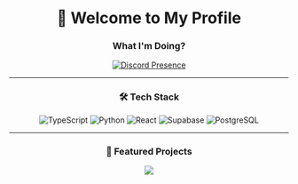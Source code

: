 <div align="center">
  <h1>👋 Welcome to My Profile</h1>
  <h3>What I'm Doing?</h3>
  <a href="https://discord.com/users/1050939301686423592">
    <img src="https://lanyard.kyrie25.dev/api/1050939301686423592" alt="Discord Presence" />
  </a>
  <hr />
  <h3>🛠️ Tech Stack</h3>
  <p>
    <img src="https://img.shields.io/badge/-TypeScript-3178C6?style=flat-square&logo=typescript&logoColor=white" alt="TypeScript" />
    <img src="https://img.shields.io/badge/-Python-3776AB?style=flat-square&logo=Python&logoColor=white" alt="Python" />
    <img src="https://img.shields.io/badge/-React-61DAFB?style=flat-square&logo=react&logoColor=black" alt="React" />
    <img src="https://img.shields.io/badge/-Supabase-3ECF8E?style=flat-square&logo=supabase&logoColor=white" alt="Supabase" />
    <img src="https://img.shields.io/badge/-PostgreSQL-336791?style=flat-square&logo=postgresql&logoColor=white" alt="PostgreSQL" />
  </p>
  <hr />
  <h3>💼 Featured Projects</h3>
  <p align="center">
    <a href="https://github.com/imneli/metamorphosis-ui">
      <img src="https://github-readme-stats.vercel.app/api/pin/?username=imneli&repo=metamorphosis-ui&theme=tokyonight&hide_border=true" />
   
  </p>

 
